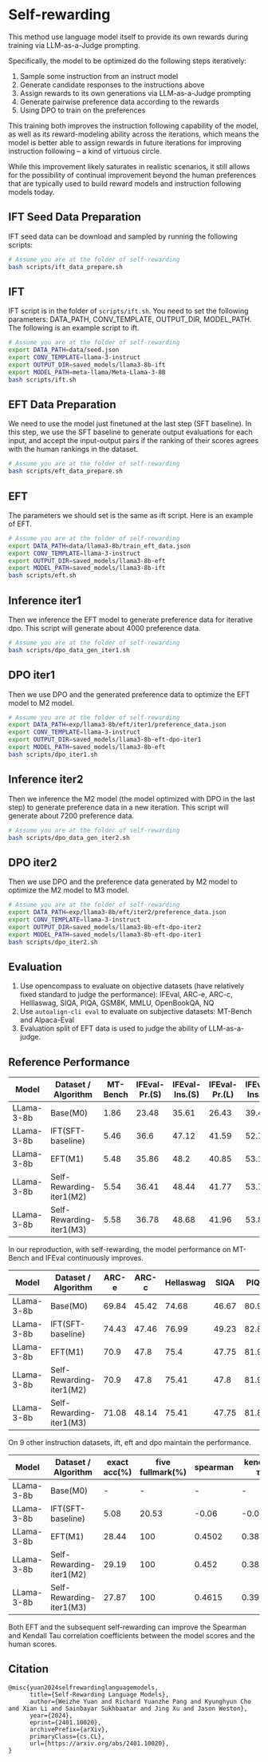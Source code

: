 # Self-rewarding

This method use language model itself to provide its own rewards during training via LLM-as-a-Judge prompting.

Specifically, the model to be optimized do the following steps iteratively:
1. Sample some instruction from an instruct model
2. Generate candidate responses to the instructions above
3. Assign rewards to its own generations via LLM-as-a-Judge prompting
4. Generate pairwise preference data according to the rewards
5. Using DPO to train on the preferences

This training both improves the instruction following capability of the model, as well as its reward-modeling ability across the iterations, which means the model is better able to assign rewards in future iterations for improving instruction following – a kind of virtuous circle.

While this improvement likely saturates in realistic scenarios, it still allows for the possibility of continual improvement beyond the human preferences that are typically used to build reward models and instruction following models today.

## IFT Seed Data Preparation

IFT seed data can be download and sampled by running the following scripts:

```bash
# Assume you are at the folder of self-rewarding
bash scripts/ift_data_prepare.sh
```

## IFT

IFT script is in the folder of `scripts/ift.sh`. You need to set the following parameters: DATA_PATH, CONV_TEMPLATE, OUTPUT_DIR, MODEL_PATH. The following is an example script to ift.

```bash
# Assume you are at the folder of self-rewarding
export DATA_PATH=data/seed.json
export CONV_TEMPLATE=llama-3-instruct
export OUTPUT_DIR=saved_models/llama3-8b-ift
export MODEL_PATH=meta-llama/Meta-Llama-3-8B
bash scripts/ift.sh
```

## EFT Data Preparation

We need to use the model just finetuned at the last step (SFT baseline). In this step, we use the SFT baseline to generate output evaluations for each input, and accept the input-output pairs if the ranking of their scores agrees with the human rankings in the dataset.

```bash
# Assume you are at the folder of self-rewarding
bash scripts/eft_data_prepare.sh
```

## EFT

The parameters we should set is the same as ift script. Here is an example of EFT.

```bash
# Assume you are at the folder of self-rewarding
export DATA_PATH=data/llama3-8b/train_eft_data.json
export CONV_TEMPLATE=llama-3-instruct
export OUTPUT_DIR=saved_models/llama3-8b-eft
export MODEL_PATH=saved_models/llama3-8b-ift
bash scripts/eft.sh
```
## Inference iter1

Then we inference the EFT model to generate preference data for iterative dpo. This script will generate about 4000 preference data.

```bash
# Assume you are at the folder of self-rewarding
bash scripts/dpo_data_gen_iter1.sh
```
## DPO iter1

Then we use DPO and the generated preference data to optimize the EFT model to M2 model.

```bash
# Assume you are at the folder of self-rewarding
export DATA_PATH=exp/llama3-8b/eft/iter1/preference_data.json
export CONV_TEMPLATE=llama-3-instruct
export OUTPUT_DIR=saved_models/llama3-8b-eft-dpo-iter1
export MODEL_PATH=saved_models/llama3-8b-eft
bash scripts/dpo_iter1.sh
```

## Inference iter2

Then we inference the M2 model (the model optimized with DPO in the last step) to generate preference data in a new iteration. This script will generate about 7200 preference data.

```bash
# Assume you are at the folder of self-rewarding
bash scripts/dpo_data_gen_iter2.sh
```

## DPO iter2


Then we use DPO and the preference data generated by M2 model to optimize the M2 model to M3 model.

```bash
# Assume you are at the folder of self-rewarding
export DATA_PATH=exp/llama3-8b/eft/iter2/preference_data.json
export CONV_TEMPLATE=llama-3-instruct
export OUTPUT_DIR=saved_models/llama3-8b-eft-dpo-iter2
export MODEL_PATH=saved_models/llama3-8b-eft-dpo-iter1
bash scripts/dpo_iter2.sh
```

## Evaluation

1. Use opencompass to evaluate on objective datasets (have relatively fixed standard to judge the performance): IFEval, ARC-e, ARC-c, Helllaswag, SIQA, PIQA, GSM8K, MMLU, OpenBookQA, NQ
2. Use `autoalign-cli eval` to evaluate on subjective datasets: MT-Bench and Alpaca-Eval
3. Evaluation split of EFT data is used to judge the ability of LLM-as-a-judge.


## Reference Performance

| Model | Dataset / Algorithm |MT-Bench | IFEval-Pr.(S) | IFEval-Ins.(S) | IFEval-Pr.(L) | IFEval-Ins.(L) | IFEval(Avg.)
| -- | -- | -- | -- | -- | -- | -- | --
| LLama-3-8b | Base(M0) | 1.86 | 23.48 | 35.61 | 26.43 | 39.45 | 31.24
| LLama-3-8b | IFT(SFT-baseline) | 5.46 | 36.6 | 47.12 | 41.59 | 52.76 | 44.52
| LLama-3-8b | EFT(M1) | 5.48 | 35.86 | 48.2 | 40.85	| 53.12 | 44.51
| LLama-3-8b | Self-Rewarding-iter1(M2) | 5.54	| 36.41 | 48.44 |	41.77 | 53.72 | 45.09
| LLama-3-8b | Self-Rewarding-iter1(M3) | 5.58	| 36.78 | 48.68 | 41.96 | 53.84 | 45.32

In our reproduction, with self-rewarding, the model performance on MT-Bench and IFEval continuously improves.

| Model | Dataset / Algorithm |  ARC-e | ARC-c | Hellaswag | SIQA | PIQA | GSM8K | MMLU | OpenBookQA | NQ
| -- | -- | -- | -- | -- | -- | -- | -- | -- | -- | --
| LLama-3-8b | Base(M0) | 69.84 | 45.42 | 74.68 | 46.67 | 80.96 | 55.95 | 66.62 | 50.6 | 16.09
| LLama-3-8b | IFT(SFT-baseline) | 74.43 | 47.46 | 76.99 | 49.23 | 82.81 | 57.24 | 66.36 | 52.6 | 29.58
| LLama-3-8b | EFT(M1) | 70.9 | 47.8 | 75.4 | 47.75 | 81.94 | 57.77 | 66.27 | 52 | 29.94
| LLama-3-8b | Self-Rewarding-iter1(M2) | 70.9 | 47.8 | 75.41 | 47.8 | 81.99 | 57.62 | 66.22 | 52.2 | 29.86
| LLama-3-8b | Self-Rewarding-iter1(M3) |  71.08 | 48.14 | 75.41 | 47.75 | 81.83 | 57.62 | 66.27 | 52.2 | 29.81

On 9 other instruction datasets, ift, eft and dpo maintain the performance.

| Model | Dataset / Algorithm | exact acc(%)| five fullmark(%) | spearman | kendall $\tau$
| -- | -- | -- | -- | -- | --
| LLama-3-8b | Base(M0) |  - | - | - | -
| LLama-3-8b | IFT(SFT-baseline) | 5.08 | 20.53 | -0.06 | -0.0507
| LLama-3-8b | EFT(M1) | 28.44 | 100 | 0.4502 | 0.3843
| LLama-3-8b | Self-Rewarding-iter1(M2) | 29.19	| 100	| 0.452 | 0.3865
| LLama-3-8b | Self-Rewarding-iter1(M3) | 27.87 | 100	 | 0.4615 | 0.3945

Both EFT and the subsequent self-rewarding can improve the Spearman and Kendall Tau correlation coefficients between the model scores and the human scores.
## Citation

```
@misc{yuan2024selfrewardinglanguagemodels,
      title={Self-Rewarding Language Models},
      author={Weizhe Yuan and Richard Yuanzhe Pang and Kyunghyun Cho and Xian Li and Sainbayar Sukhbaatar and Jing Xu and Jason Weston},
      year={2024},
      eprint={2401.10020},
      archivePrefix={arXiv},
      primaryClass={cs.CL},
      url={https://arxiv.org/abs/2401.10020},
}
```
